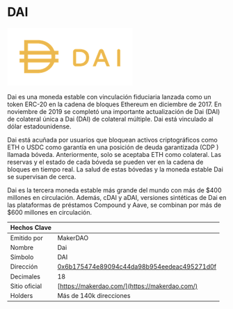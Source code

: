 # DAI

![](../../.gitbook/assets/dai.png)

Dai es una moneda estable con vinculación fiduciaria lanzada como un token ERC-20 en la cadena de bloques Ethereum en diciembre de 2017. En noviembre de 2019 se completó una importante actualización de Dai \(DAI\) de colateral única a Dai \(DAI\) de colateral múltiple. Dai está vinculado al dólar estadounidense.

Dai está acuñada por usuarios que bloquean activos criptográficos como ETH o USDC como garantía en una posición de deuda garantizada  \(CDP \) llamada bóveda. Anteriormente, solo se aceptaba ETH como colateral. Las reservas y el estado de cada bóveda se pueden ver en la cadena de bloques en tiempo real. La salud de estas bóvedas y la moneda estable Dai se supervisan de cerca.

Dai es la tercera moneda estable más grande del mundo con más de $400 millones en circulación. Además, cDAI y aDAI, versiones sintéticas de Dai en las plataformas de préstamos Compound y Aave, se combinan por más de $600 millones en circulación.

| Hechos Clave |  |
| :--- | :--- |
| Emitido por | MakerDAO |
| Nombre | Dai |
| Símbolo | DAI |
| Dirección | [0x6b175474e89094c44da98b954eedeac495271d0f](https://etherscan.io/token/0x6b175474e89094c44da98b954eedeac495271d0f) |
| Decimales | 18 |
| Sitio oficial | [https://makerdao.com/](https://makerdao.com/) |
| Holders | Más de 140k direcciones |

